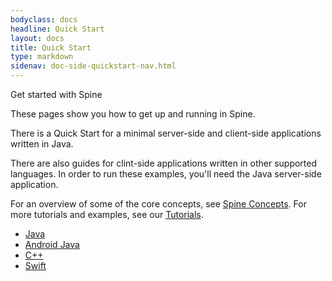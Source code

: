 ```yaml
---
bodyclass: docs
headline: Quick Start
layout: docs
title: Quick Start
type: markdown
sidenav: doc-side-quickstart-nav.html
---
```

<p class="lead">
Get started with Spine
</p>

<div id="toc" class="toc mobile-toc"></div>

These pages show you how to get up and running in Spine.

There is a Quick Start for a minimal server-side and client-side applications written in Java.

There are also guides for clint-side applications written in other supported languages.
In order to run these examples, you'll need the Java server-side application.

For an overview of some of the core concepts, see [Spine Concepts]({{site.baseurl}}/docs/guides/concepts.html).
For more tutorials and examples, see our [Tutorials]({{site.baseurl}}/docs/tutorials).

 - [Java](java.html)
 - [Android Java](android-java.html)
 - [C++](cpp.html)
 - [Swift](swift.html)

